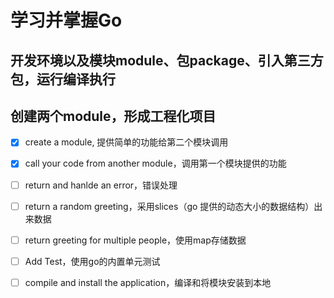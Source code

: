 # 学习并掌握Go

## 开发环境以及模块module、包package、引入第三方包，运行编译执行

## 创建两个module，形成工程化项目
- [x] create a module, 提供简单的功能给第二个模块调用
- [x] call your code from another module，调用第一个模块提供的功能
- [ ] return and hanlde an error，错误处理
- [ ] return a random greeting，采用slices（go 提供的动态大小的数据结构）出来数据
- [ ] return greeting for multiple people，使用map存储数据
- [ ] Add Test，使用go的内置单元测试
- [ ] compile and install the application，编译和将模块安装到本地

